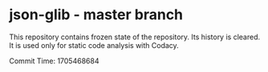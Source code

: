# json-glib - master branch

This repository contains frozen state of the repository.
Its history is cleared. It is used only for static code
analysis with Codacy.

Commit Time: 1705468684
